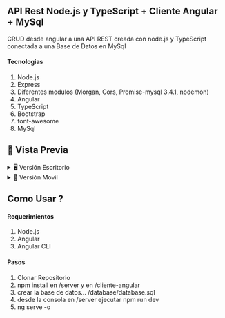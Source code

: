 ## API Rest Node.js y TypeScript + Cliente Angular + MySql
CRUD desde angular a una API REST creada con node.js y TypeScript conectada a una Base de Datos en MySql

#### Tecnologias
1. Node.js
2. Express
3. Diferentes modulos (Morgan, Cors, Promise-mysql 3.4.1, nodemon)
4. Angular
5. TypeScript
6. Bootstrap
7. font-awesome
8. MySql

## 🎨 Vista Previa

<details>
    <summary>🖥 Versión Escritorio</summary>

![](https://github.com/WalterGaldamezWeb/API-Rest-Node.js/blob/master/capturas_pantalla/01.png)

![](https://github.com/WalterGaldamezWeb/API-Rest-Node.js/blob/master/capturas_pantalla/02.png)

![](https://github.com/WalterGaldamezWeb/API-Rest-Node.js/blob/master/capturas_pantalla/03.png)

![](https://github.com/WalterGaldamezWeb/API-Rest-Node.js/blob/master/capturas_pantalla/04.png)

![](https://github.com/WalterGaldamezWeb/API-Rest-Node.js/blob/master/capturas_pantalla/05.png)

</details>

<details>
    <summary>📱 Versión Movil</summary>
    
![](https://github.com/WalterGaldamezWeb/API-Rest-Node.js/blob/master/capturas_pantalla/06.png)

![](https://github.com/WalterGaldamezWeb/API-Rest-Node.js/blob/master/capturas_pantalla/07.png)

![](https://github.com/WalterGaldamezWeb/API-Rest-Node.js/blob/master/capturas_pantalla/08.png)

</details>

## Como Usar ?

#### Requerimientos
1. Node.js
2. Angular
3. Angular CLI

#### Pasos
1. Clonar Repositorio
2. npm install en /server y en /cliente-angular
3. crear la base de datos... /database/database.sql
4. desde la consola en /server ejecutar npm run dev
5. ng serve -o



